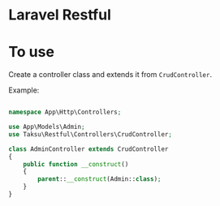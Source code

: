 # Laravel Restful

# To use
Create a controller class and extends it from `CrudController`. 

Example: 

```php

namespace App\Http\Controllers;

use App\Models\Admin;
use Taksu\Restful\Controllers\CrudController;

class AdminController extends CrudController
{
    public function __construct()
    {
        parent::__construct(Admin::class);
    }
}
```